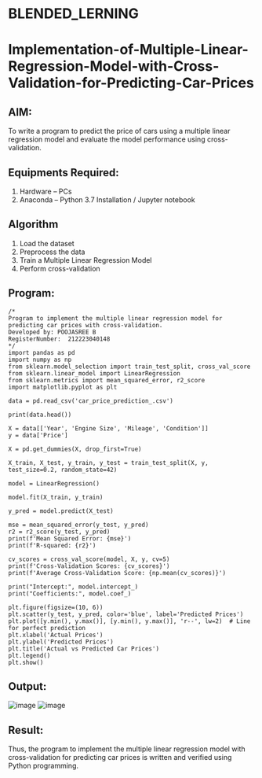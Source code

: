 # BLENDED_LERNING
# Implementation-of-Multiple-Linear-Regression-Model-with-Cross-Validation-for-Predicting-Car-Prices

## AIM:
To write a program to predict the price of cars using a multiple linear regression model and evaluate the model performance using cross-validation.

## Equipments Required:
1. Hardware – PCs
2. Anaconda – Python 3.7 Installation / Jupyter notebook

## Algorithm
1. Load the dataset
2. Preprocess the data
3. Train a Multiple Linear Regression Model
4. Perform cross-validation

## Program:
```
/*
Program to implement the multiple linear regression model for predicting car prices with cross-validation.
Developed by: POOJASREE B
RegisterNumber:  212223040148
*/
import pandas as pd
import numpy as np
from sklearn.model_selection import train_test_split, cross_val_score
from sklearn.linear_model import LinearRegression
from sklearn.metrics import mean_squared_error, r2_score
import matplotlib.pyplot as plt

data = pd.read_csv('car_price_prediction_.csv')

print(data.head())

X = data[['Year', 'Engine Size', 'Mileage', 'Condition']] 
y = data['Price'] 

X = pd.get_dummies(X, drop_first=True)

X_train, X_test, y_train, y_test = train_test_split(X, y, test_size=0.2, random_state=42)

model = LinearRegression()

model.fit(X_train, y_train)

y_pred = model.predict(X_test)

mse = mean_squared_error(y_test, y_pred)
r2 = r2_score(y_test, y_pred)
print(f'Mean Squared Error: {mse}')
print(f'R-squared: {r2}')

cv_scores = cross_val_score(model, X, y, cv=5) 
print(f'Cross-Validation Scores: {cv_scores}')
print(f'Average Cross-Validation Score: {np.mean(cv_scores)}')

print("Intercept:", model.intercept_)
print("Coefficients:", model.coef_)

plt.figure(figsize=(10, 6))
plt.scatter(y_test, y_pred, color='blue', label='Predicted Prices')
plt.plot([y.min(), y.max()], [y.min(), y.max()], 'r--', lw=2)  # Line for perfect prediction
plt.xlabel('Actual Prices')
plt.ylabel('Predicted Prices')
plt.title('Actual vs Predicted Car Prices')
plt.legend()
plt.show()
```

## Output:
![image](https://github.com/user-attachments/assets/777d6936-456d-4917-9705-6d6ba9322811)
![image](https://github.com/user-attachments/assets/424e0af8-431a-4286-8ce1-ed08eaa70764)



## Result:
Thus, the program to implement the multiple linear regression model with cross-validation for predicting car prices is written and verified using Python programming.
